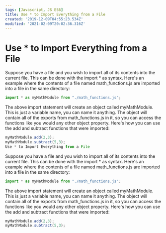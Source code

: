 ```yaml
---
tags: [Javascript, JS ES6]
title: Use * to Import Everything from a File
created: '2019-12-09T04:55:23.534Z'
modified: '2021-02-09T20:02:36.316Z'
---
```


Use * to Import Everything from a File
======================================

Suppose you have a file and you wish to import all of its contents into the current file. This can be done with the import * as syntax. Here's an example where the contents of a file named math_functions.js are imported into a file in the same directory:
``` javascript
import * as myMathModule from "./math_functions.js";

```
The above import statement will create an object called myMathModule. This is just a variable name, you can name it anything. The object will contain all of the exports from math_functions.js in it, so you can access the functions like you would any other object property. Here's how you can use the add and subtract functions that were imported:
``` javascript
myMathModule.add(2,3);
myMathModule.subtract(5,3);
Use * to Import Everything from a File

```
Suppose you have a file and you wish to import all of its contents into the current file. This can be done with the import * as syntax. Here's an example where the contents of a file named math_functions.js are imported into a file in the same directory:
``` javascript
import * as myMathModule from "./math_functions.js";

```
The above import statement will create an object called myMathModule. This is just a variable name, you can name it anything. The object will contain all of the exports from math_functions.js in it, so you can access the functions like you would any other object property. Here's how you can use the add and subtract functions that were imported:
``` javascript
myMathModule.add(2,3);
myMathModule.subtract(5,3);

```


